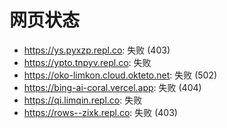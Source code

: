 # 网页状态
- https://ys.pyxzp.repl.co: 失败 (403)
- https://ypto.tnpyv.repl.co: 失败
- https://oko-limkon.cloud.okteto.net: 失败 (502)
- https://bing-ai-coral.vercel.app: 失败 (404)
- https://qi.limqin.repl.co: 失败
- https://rows--zixk.repl.co: 失败 (403)

